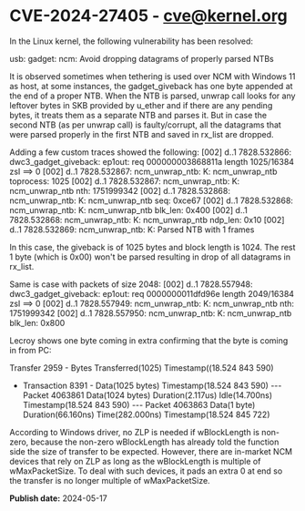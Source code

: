 # CVE-2024-27405 - cve@kernel.org

In the Linux kernel, the following vulnerability has been resolved:

usb: gadget: ncm: Avoid dropping datagrams of properly parsed NTBs

It is observed sometimes when tethering is used over NCM with Windows 11
as host, at some instances, the gadget_giveback has one byte appended at
the end of a proper NTB. When the NTB is parsed, unwrap call looks for
any leftover bytes in SKB provided by u_ether and if there are any pending
bytes, it treats them as a separate NTB and parses it. But in case the
second NTB (as per unwrap call) is faulty/corrupt, all the datagrams that
were parsed properly in the first NTB and saved in rx_list are dropped.

Adding a few custom traces showed the following:
[002] d..1  7828.532866: dwc3_gadget_giveback: ep1out:
req 000000003868811a length 1025/16384 zsI ==> 0
[002] d..1  7828.532867: ncm_unwrap_ntb: K: ncm_unwrap_ntb toprocess: 1025
[002] d..1  7828.532867: ncm_unwrap_ntb: K: ncm_unwrap_ntb nth: 1751999342
[002] d..1  7828.532868: ncm_unwrap_ntb: K: ncm_unwrap_ntb seq: 0xce67
[002] d..1  7828.532868: ncm_unwrap_ntb: K: ncm_unwrap_ntb blk_len: 0x400
[002] d..1  7828.532868: ncm_unwrap_ntb: K: ncm_unwrap_ntb ndp_len: 0x10
[002] d..1  7828.532869: ncm_unwrap_ntb: K: Parsed NTB with 1 frames

In this case, the giveback is of 1025 bytes and block length is 1024.
The rest 1 byte (which is 0x00) won't be parsed resulting in drop of
all datagrams in rx_list.

Same is case with packets of size 2048:
[002] d..1  7828.557948: dwc3_gadget_giveback: ep1out:
req 0000000011dfd96e length 2049/16384 zsI ==> 0
[002] d..1  7828.557949: ncm_unwrap_ntb: K: ncm_unwrap_ntb nth: 1751999342
[002] d..1  7828.557950: ncm_unwrap_ntb: K: ncm_unwrap_ntb blk_len: 0x800

Lecroy shows one byte coming in extra confirming that the byte is coming
in from PC:

 Transfer 2959 - Bytes Transferred(1025)  Timestamp((18.524 843 590)
 - Transaction 8391 - Data(1025 bytes) Timestamp(18.524 843 590)
 --- Packet 4063861
       Data(1024 bytes)
       Duration(2.117us) Idle(14.700ns) Timestamp(18.524 843 590)
 --- Packet 4063863
       Data(1 byte)
       Duration(66.160ns) Time(282.000ns) Timestamp(18.524 845 722)

According to Windows driver, no ZLP is needed if wBlockLength is non-zero,
because the non-zero wBlockLength has already told the function side the
size of transfer to be expected. However, there are in-market NCM devices
that rely on ZLP as long as the wBlockLength is multiple of wMaxPacketSize.
To deal with such devices, it pads an extra 0 at end so the transfer is no
longer multiple of wMaxPacketSize.

**Publish date:** 2024-05-17
